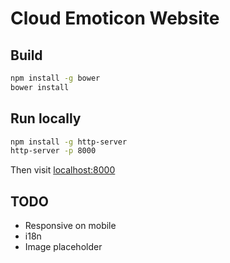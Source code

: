 # Cloud Emoticon Website

## Build

```bash
npm install -g bower
bower install
```

## Run locally

```bash
npm install -g http-server
http-server -p 8000
```

Then visit [localhost:8000](http://localhost:8000)

## TODO
* Responsive on mobile
* i18n
* Image placeholder
